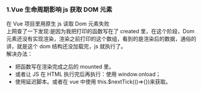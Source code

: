 ### 1.Vue 生命周期影响 js 获取 DOM 元素

在 Vue 项目里用原生 js 读取 Dom 元素失败  
上网查了一下发现:是因为我把打印的函数写在了 created 里，在这个阶段，Dom 元素还没有实现渲染，渲染之前打印的这个数组，看到的是渲染后的数据，通俗的讲，就是这个 dom 结构还没加载完，js 就执行了。  
解决办法：

- 把函数写在渲染完成之后的 mounted 里。
- 或者让 JS 在 HTML 执行完后再执行：使用 window.onload；
- 使用延迟脚本。或者在 vue 中使用 this.$nextTick(()=>{})来获取。
